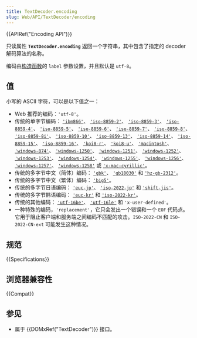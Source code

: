 ```yaml
---
title: TextDecoder.encoding
slug: Web/API/TextDecoder/encoding
---
```


{{APIRef("Encoding API")}}

只读属性 **`TextDecoder.encoding`** 返回一个字符串，其中包含了指定的 decoder 解码算法的名称。

编码由[构造函数](/zh-CN/docs/Web/API/TextDecoder/TextDecoder)的 `label` 参数设置，并且默认是 `utf-8`。

## 值

小写的 ASCII 字符，可以是以下值之一：

- Web 推荐的编码：`'utf-8'`。
- 传统的单字节编码：
  [`'ibm866'`](https://zh.wikipedia.org/wiki/Code_page_866)、
  [`'iso-8859-2'`](https://zh.wikipedia.org/wiki/ISO/IEC_8859-2)、
  [`'iso-8859-3'`](https://zh.wikipedia.org/wiki/ISO/IEC_8859-3)、
  [`'iso-8859-4'`](https://zh.wikipedia.org/wiki/ISO/IEC_8859-4)、
  [`'iso-8859-5'`](https://zh.wikipedia.org/wiki/ISO/IEC_8859-5)、
  [`'iso-8859-6'`](https://zh.wikipedia.org/wiki/ISO/IEC_8859-6)、
  [`'iso-8859-7'`](https://zh.wikipedia.org/wiki/ISO/IEC_8859-7)、
  [`'iso-8859-8'`](https://zh.wikipedia.org/wiki/ISO/IEC_8859-8)、
  [`'iso-8859-8i'`](https://zh.wikipedia.org/wiki/ISO-8859-8-I)、
  [`'iso-8859-10'`](https://zh.wikipedia.org/wiki/ISO/IEC_8859-10)、
  [`'iso-8859-13'`](https://zh.wikipedia.org/wiki/ISO/IEC_8859-13)、
  [`'iso-8859-14'`](https://zh.wikipedia.org/wiki/ISO/IEC_8859-14)、
  [`'iso-8859-15'`](https://zh.wikipedia.org/wiki/ISO/IEC_8859-15)、
  [`'iso-8859-16'`](https://zh.wikipedia.org/wiki/ISO/IEC_8859-16)、
  [`'koi8-r'`](https://zh.wikipedia.org/wiki/KOI8-R)、
  [`'koi8-u'`](https://zh.wikipedia.org/wiki/KOI8-U)、
  [`'macintosh'`](https://zh.wikipedia.org/wiki/Mac_OS_Roman)、
  [`'windows-874'`](https://zh.wikipedia.org/wiki/Windows-874)、
  [`'windows-1250'`](https://zh.wikipedia.org/wiki/Windows-1250)、
  [`'windows-1251'`](https://zh.wikipedia.org/wiki/Windows-1251)、
  [`'windows-1252'`](https://zh.wikipedia.org/wiki/Windows-1252)、
  [`'windows-1253'`](https://zh.wikipedia.org/wiki/Windows-1253)、
  [`'windows-1254'`](https://zh.wikipedia.org/wiki/Windows-1254)、
  [`'windows-1255'`](https://zh.wikipedia.org/wiki/Windows-1255)、
  [`'windows-1256'`](https://zh.wikipedia.org/wiki/Windows-1256)、
  [`'windows-1257'`](https://zh.wikipedia.org/wiki/Windows-1257)、
  [`'windows-1258'`](https://zh.wikipedia.org/wiki/Windows-1258) 或
  [`'x-mac-cyrillic'`](https://zh.wikipedia.org/wiki/Macintosh_Cyrillic_encoding)。
- 传统的多字节中文（简体）编码：
  [`'gbk'`](https://zh.wikipedia.org/wiki/GBK)、
  [`'gb18030'`](https://zh.wikipedia.org/wiki/GB_18030) 和
  [`'hz-gb-2312'`](https://zh.wikipedia.org/wiki/HZ_(character_encoding))。
- 传统的多字节中文（繁体）编码：
  [`'big5'`](https://zh.wikipedia.org/wiki/Big5)。
- 传统的多字节日语编码：
  [`'euc-jp'`](https://zh.wikipedia.org/wiki/Extended_Unix_Code#EUC-JP)、
  [`'iso-2022-jp'`](https://zh.wikipedia.org/wiki/ISO/IEC_2022#ISO-2022-JP)
  和 [`'shift-jis'`](https://zh.wikipedia.org/wiki/Shift_JIS)。
- 传统的多字节韩语编码：
  [`'euc-kr'`](https://zh.wikipedia.org/wiki/Extended_Unix_Code#EUC-KR) 和
  [`'iso-2022-kr'`](https://zh.wikipedia.org/wiki/ISO/IEC_2022#ISO-2022-KR)。
- 传统的其他编码：
  [`'utf-16be'`](https://zh.wikipedia.org/wiki/UTF-16#Byte_order_encoding_schemes)、
  [`'utf-16le'`](https://zh.wikipedia.org/wiki/UTF-16#Byte_order_encoding_schemes)
  和 `'x-user-defined'`。
- 一种特殊的编码，`'replacement'`，它只会发出一个错误和一个 `EOF` 代码点。它用于阻止客户端和服务端之间编码不匹配的攻击。`ISO-2022-CN` 和 `ISO-2022-CN-ext` 可能发生这种情况。

## 规范

{{Specifications}}

## 浏览器兼容性

{{Compat}}

## 参见

- 属于 {{DOMxRef("TextDecoder")}} 接口。
